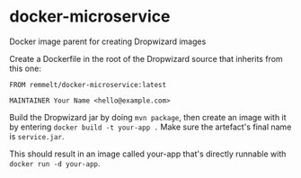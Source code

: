 docker-microservice
===================

Docker image parent for creating Dropwizard images

Create a Dockerfile in the root of the Dropwizard source that inherits from this one:

```
FROM remmelt/docker-microservice:latest

MAINTAINER Your Name <hello@example.com>

```

Build the Dropwizard jar by doing ```mvn package```, then create an image with it by entering ```docker build -t your-app .```
Make sure the artefact's final name is `service.jar`.

This should result in an image called your-app that's directly runnable with ```docker run -d your-app```.
